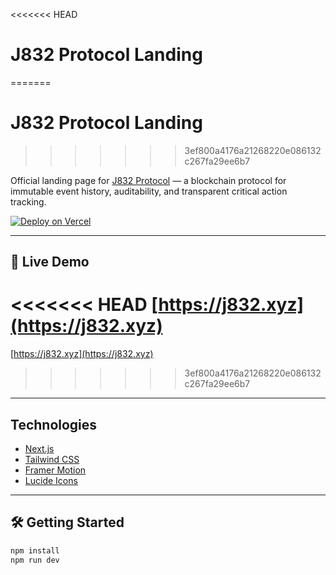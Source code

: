 <<<<<<< HEAD
# J832 Protocol Landing
=======
  # J832 Protocol Landing
>>>>>>> 3ef800a4176a21268220e086132c267fa29ee6b7

Official landing page for [J832 Protocol](https://j832.xyz) — a blockchain protocol for immutable event history, auditability, and transparent critical action tracking.

[![Deploy on Vercel](https://vercel.com/button)](https://vercel.com/new/import?s=https://github.com/mfelizweb/j832-landing)

---

## 🚀 Live Demo

<<<<<<< HEAD
[https://j832.xyz](https://j832.xyz)  
=======
[https://j832.xyz](https://j832.xyz) <!-- Update this when your site is live -->
>>>>>>> 3ef800a4176a21268220e086132c267fa29ee6b7

---

## Technologies

- [Next.js](https://nextjs.org/)
- [Tailwind CSS](https://tailwindcss.com/)
- [Framer Motion](https://framer.com/motion/)
- [Lucide Icons](https://lucide.dev/)

---

## 🛠️ Getting Started

```bash
npm install
npm run dev
